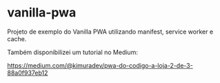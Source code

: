 # vanilla-pwa

Projeto de exemplo do Vanilla PWA utilizando manifest, service worker e cache. 

Também disponibilizei um tutorial no Medium:

https://medium.com/@kimuradev/pwa-do-codigo-a-loja-2-de-3-88a0f937eb12
